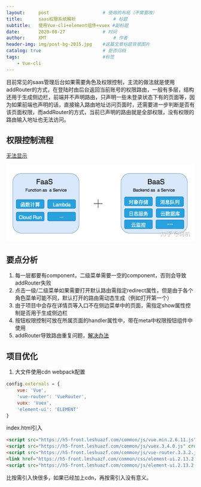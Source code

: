 ```yaml
---
layout:     post   				    # 使用的布局（不需要改）
title:      saas权限系统解析 				# 标题 
subtitle:   使用Vue-cli+element组件+vuex #副标题
date:       2020-08-27 				# 时间
author:     XMT 						# 作者
header-img: img/post-bg-2015.jpg 	#这篇文章标题背景图片
catalog: true 						# 是否归档
tags:								#标签
    - Vue-cli
---
```


目前常见的saas管理后台如果需要角色及权限控制，主流的做法就是使用addRouter的方式，在登陆时由后台返回当前账号的权限路由，一般有多层，结构还用于生成侧边栏，前端并不声明路由，只声明一些未登录状态下有的页面等，因为如果前端也声明的话，直接输入路由地址访问页面时，还需要进一步判断是否有该页面权限，而addRouter的方式，当前已声明的路由就是全部权限，没有权限的路由输入地址也无法访问。

## 权限控制流程
[无法显示](https://app.yinxiang.com/shard/s62/res/7b45f84d-b253-4870-96de-51b6d7891711/%E6%9D%83%E9%99%90%E6%8E%A7%E5%88%B6%E6%B5%81%E7%A8%8B.png "无法显示")

![流程图](https://github.com/MangoTi/MangoTi.github.io/blob/master/img/serverless1.jpg "流程图")

## 要点分析

1. 每一层都要有component，二级菜单需要一空的component，否则会导致addRouter失败
2. 点击一级/二级菜单如果需要打开默认路由需指定redirect属性，但是由于各个角色菜单可能不同，默认打开的路由需动态生成（例如打开第一个）
3. 由于项目中会存在详情页等入口不在侧边菜单中的页面，需指定show属性控制是否用于生成侧边栏
4. 按钮权限控制可放在所属页面的handler属性中，带在meta中权限按钮组件中使用
5. addRouter导致路由重复问题，[解决办法](https://blog.csdn.net/baidu_28647571/article/details/101711682 "解决办法")

## 项目优化

1. 大文件使用cdn
webpack配置
```javascript
config.externals = {
	vue: 'Vue',
	'vue-router': 'VueRouter',
	vuex: 'Vuex',
	'element-ui': 'ELEMENT'
}
```
index.html引入
```html
<script src="https://h5-front.leshuazf.com/common/js/vue.min.2.6.11.js" crossorigin="anonymous"></script>
<script src="https://h5-front.leshuazf.com/common/js/vuex.3.4.0.js" crossorigin="anonymous"></script>
<script src="https://h5-front.leshuazf.com/common/js/vue-router.3.3.2.js" crossorigin="anonymous"></script>
<link href="https://h5-front.leshuazf.com/common/css/element-ui.2.13.2.css" ref="stylesheet"/>
<script src="https://h5-front.leshuazf.com/common/js/element-ui.2.13.2.js" crossorigin="anonymous"></script>
```
比按需引入快很多，如果已经加上cdn，再按需引入没有意义。
